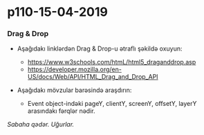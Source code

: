 # p110-15-04-2019

### Drag & Drop
- Aşağıdakı linklərdən Drag & Drop-u ətraflı şəkildə oxuyun:
  - https://www.w3schools.com/htmL/html5_draganddrop.asp
  - https://developer.mozilla.org/en-US/docs/Web/API/HTML_Drag_and_Drop_API
  
- Aşağıdakı mövzular barəsində araşdırın:
  - Event object-indəki pageY, clientY, screenY, offsetY, layerY arasındakı fərqlər nədir.

*Sabaha qədər. Uğurlar.*
